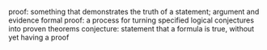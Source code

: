 
proof: something that demonstrates the truth of a statement; argument and evidence formal proof: a process for turning specified logical conjectures into proven theorems conjecture: statement that a formula is true, without yet having a proof 